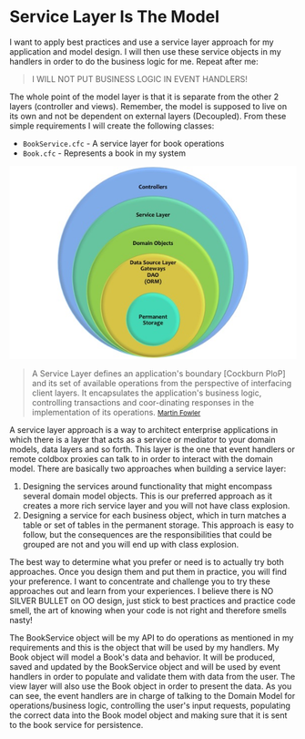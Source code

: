 # Service Layer Is The Model

I want to apply best practices and use a service layer approach for my application and model design. I will then use these service objects in my handlers in order to do the business logic for me. Repeat after me: 

> I WILL NOT PUT BUSINESS LOGIC IN EVENT HANDLERS!

The whole point of the model layer is that it is separate from the other 2 layers (controller and views). Remember, the model is supposed to live on its own and not be dependent on external layers (Decoupled). From these simple requirements I will create the following classes:

* `BookService.cfc` - A service layer for book operations
* `Book.cfc` - Represents a book in my system

![](../../images/ServiceLayers.jpg)

> A Service Layer defines an application's boundary [Cockburn PloP] and its set of available operations from the perspective of interfacing client layers. It encapsulates the application's business logic, controlling transactions and coor-dinating responses in the implementation of its operations. 
<small>[Martin Fowler](http://martinfowler.com/eaaCatalog/serviceLayer.html)</small>

A service layer approach is a way to architect enterprise applications in which there is a layer that acts as a service or mediator to your domain models, data layers and so forth. This layer is the one that event handlers or remote coldbox proxies can talk to in order to interact with the domain model. There are basically two approaches when building a service layer:

1. Designing the services around functionality that might encompass several domain model objects. This is our preferred approach as it creates a more rich service layer and you will not have class explosion.
2. Designing a service for each business object, which in turn matches a table or set of tables in the permanent storage. This approach is easy to follow, but the consequences are the responsibilities that could be grouped are not and you will end up with class explosion.

The best way to determine what you prefer or need is to actually try both approaches. Once you design them and put them in practice, you will find your preference. I want to concentrate and challenge you to try these approaches out and learn from your experiences. I believe there is NO SILVER BULLET on OO design, just stick to best practices and practice code smell, the art of knowing when your code is not right and therefore smells nasty!

The BookService object will be my API to do operations as mentioned in my requirements and this is the object that will be used by my handlers. My Book object will model a Book's data and behavior. It will be produced, saved and updated by the BookService object and will be used by event handlers in order to populate and validate them with data from the user. The view layer will also use the Book object in order to present the data. As you can see, the event handlers are in charge of talking to the Domain Model for operations/business logic, controlling the user's input requests, populating the correct data into the Book model object and making sure that it is sent to the book service for persistence.

